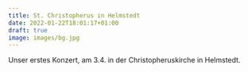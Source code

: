 ```yaml
---
title: St. Christopherus in Helmstedt
date: 2022-01-22T18:01:17+01:00
draft: true
image: images/bg.jpg
---
```


Unser erstes Konzert, am 3.4. in der Christopheruskirche in Helmstedt.
